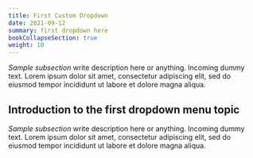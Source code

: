```yaml
---
title: First Custom Dropdown 
date: 2021-09-12
summary: first dropdown here 
bookCollapseSection: true
weight: 10
---
```


_Sample subsection_ write description here or anything. Incoming dummy text. Lorem ipsum dolor sit amet, consectetur adipiscing elit, sed do eiusmod tempor incididunt ut labore et dolore magna aliqua. 

## Introduction to the first dropdown menu topic

_Sample subsection_ write description here or anything. Incoming dummy text. Lorem ipsum dolor sit amet, consectetur adipiscing elit, sed do eiusmod tempor incididunt ut labore et dolore magna aliqua. 